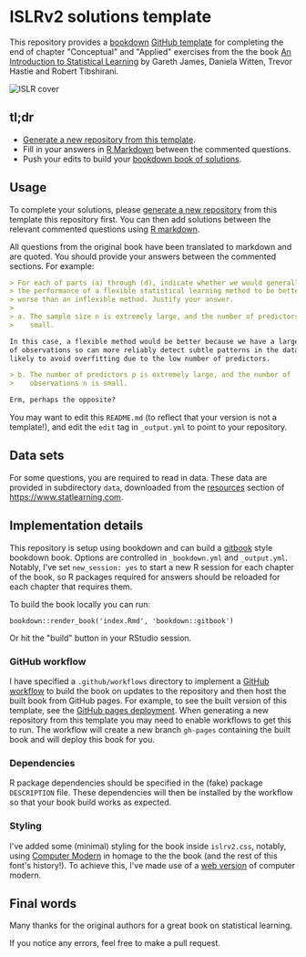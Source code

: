 # ISLRv2 solutions template

This repository provides a [bookdown] [GitHub template] for completing the end
of chapter "Conceptual" and "Applied" exercises from the the book [An
Introduction to Statistical Learning] by Gareth James, Daniela Witten, Trevor
Hastie and Robert Tibshirani.

![ISLR cover](images/isl_small.jpg)

## tl;dr

* [Generate a new repository from this template].
* Fill in your answers in [R Markdown] between the commented questions.
* Push your edits to build your [bookdown book of solutions].

[Generate a new repository from this template]: https://docs.github.com/en/repositories/creating-and-managing-repositories/creating-a-repository-from-a-template
[bookdown book of solutions]: https://danhalligan.github.io/ISLRv2-solutions-template/

## Usage

To complete your solutions, please [generate a new repository] from this
 template this repository first. You can then add solutions between the relevant
commented questions using [R markdown].

All questions from the original book have been translated to markdown and are
quoted. You should provide your answers between the commented sections. 
For example:


```markdown
> For each of parts (a) through (d), indicate whether we would generally expect
> the performance of a flexible statistical learning method to be better or
> worse than an inflexible method. Justify your answer.
>
> a. The sample size n is extremely large, and the number of predictors p is
>    small.

In this case, a flexible method would be better because we have a large number
of observations so can more reliably detect subtle patterns in the data and are
likely to avoid overfitting due to the low number of predictors.

> b. The number of predictors p is extremely large, and the number of
>    observations n is small.

Erm, perhaps the opposite?
```

You may want to edit this `README.md` (to reflect that your version is not a
template!), and edit the `edit` tag in `_output.yml` to point to your
repository.

## Data sets

For some questions, you are required to read in data. These data are provided
in subdirectory `data`, downloaded from the [resources] section of 
<https://www.statlearning.com>.


## Implementation details

This repository is setup using bookdown and can build a [gitbook] style bookdown
book. Options are controlled in `_bookdown.yml` and `_output.yml`. Notably, I've
set `new_session: yes` to start a new R session for each chapter of the book,
so R packages required for answers should be reloaded for each chapter
that requires them.

To build the book locally you can run:

```{r}
bookdown::render_book('index.Rmd', 'bookdown::gitbook')
```

Or hit the "build" button in your RStudio session.

### GitHub workflow

I have specified a `.github/workflows` directory to implement a [GitHub
workflow] to build the book on updates to the repository and then host the 
built book from GitHub pages. For example, to see the built version of this 
template, see the [GitHub pages deployment]. When generating a new repository
from this template you may need to enable workflows to get this to run. The 
workflow will create a new branch `gh-pages` containing the built book and will
deploy this book for you.

### Dependencies

R package dependencies should be specified in the (fake) package `DESCRIPTION`
file. These dependencies will then be installed by the workflow so that your 
book build works as expected.

### Styling

I've added some (minimal) styling for the book inside `islrv2.css`, notably,
using [Computer Modern] in homage to the the book (and the rest of this font's
history!). To achieve this, I've made use of a [web version] of computer modern.

## Final words

Many thanks for the original authors for a great book on statistical learning.

If you notice any errors, feel free to make a pull request.

[bookdown]: https://bookdown.org/
[R Markdown]: https://rmarkdown.rstudio.com/
[GitHub template]: https://github.blog/2019-06-06-generate-new-repositories-with-repository-templates/
[An Introduction to Statistical Learning]: https://www.statlearning.com/
[generate a new repository]: https://docs.github.com/en/repositories/creating-and-managing-repositories/creating-a-repository-from-a-template
[resources]: https://www.statlearning.com/resources-second-edition
[gitbook]: https://www.gitbook.com/
[GitHub workflow]: https://docs.github.com/en/actions/using-workflows
[GitHub pages deployment]: https://danhalligan.github.io/ISLRv2-solutions-template/
[Computer Modern]: https://en.wikipedia.org/wiki/Computer_Modern
[web version]: https://github.com/aaaakshat/cm-web-fonts
